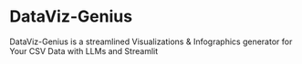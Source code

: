 # DataViz-Genius
DataViz-Genius is a streamlined Visualizations &amp; Infographics generator for Your CSV Data with LLMs and Streamlit
